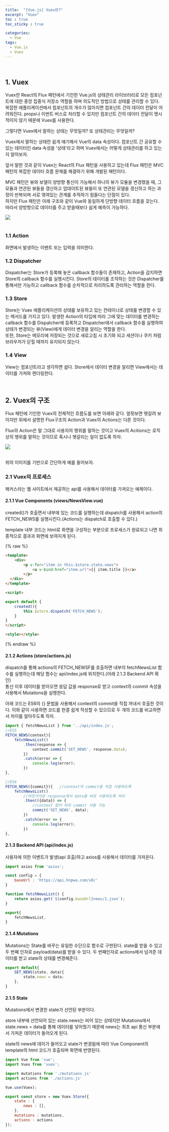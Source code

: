 ```yaml
---
title:  "[Vue.js] Vuex란?"
excerpt: "Vuex"
toc : true
toc_sticky : true

categories:
  - Vue
tags: 
  - Vue.js
  - Vuex
---
```



<br/>

## 1. Vuex

Vuex란 React의 Flux 패턴에서 기인한 Vue.js의 상태관리 라이브러리로 모든 컴포넌트에 대한 중앙 집중식 저장소 역할을 하며 의도적인 방법으로 상태를 관리할 수 있다.
복잡한 애플리케이션에서 컴포넌트의 개수가 많아지면 컴포넌트 간의 데이터 전달이 어려워진다. props나 이번트 버스로 처리할 수 있지만 컴포넌트 간의 데이터 전달이 명시적이지 않기 때문에 Vuex를 사용한다.

그렇다면 Vuex에서 말하는 상태는 무엇일까? 또 상태관리는 무엇일까? 

Vuex에서 말하는 상태란 쉽게 얘기해서 Vue의 data 속성이다. 컴포넌트 간 공유할 수 있는 데이터인 data 속성을 '상태'라고 하며 Vuex에서는 어떻게 상태관리를 하고 있는지 알아보자.

앞서 말한 것과 같이 Vuex는 React의 Flux 패턴을 사용하고 있는데 Flux 패턴은 MVC 패턴의 복잡한 데이터 흐름 문제를 해결하기 위해 개발된 패턴이다.

MVC 패턴은 뷰와 보델이 양방향 통신이 가능해서 하나의 뷰가 모듈을 변경했을 때, 그 모듈과 연관된 뷰들을 갱신하고 업데이트된 뷰들이 또 연관된 모델을 갱신하고 하는 과정이 반복되며 서로 엮여있는 관계를 추적하기 힘들다는 단점이 있다.<br/>
하지만 Flux 패턴은 아래 구조와 같이 Vue와 동일하게 단방향 데이터 흐름을 갖는다. 따라서 양방향으로 데이터를 주고 받을때보다 쉽게 예측이 가능하다.


<img src="/assets/images/flux.PNG"><br/><br/>


### 1.1 Action

화면에서 발생하는 이벤트 또는 입력을 의미한다.


### 1.2 Dispatcher

Dispatcher는 Store가 등록해 놓은 callback 함수들이 존재하고, Action을 감지하면 Store의 callback 함수를 실행시킨다.
Store의 데이터를 조작하는 것은 Dispatcher를 통해서만 가능하고 callback 함수를 순차적으로 처리하도록 관리하는 역할을 한다.


### 1.3 Store

Store는 Vuex 애플리케이션의 상태를 보유하고 있는 컨테이너로 상태를 변경할 수 있는 메서드를 가지고 있다. 
발생한 Action의 타입에 따라 그에 맞는 데이터를 변경하는 callback 함수를 Dispatcher에 등록하고 Dispatcher에서 callback 함수를 실행하여 상태가 변경되는 뷰(View)에게 데이터 변경을 알리는 역할을 한다.<br/>
또한, Store는 메모리에 저장되는 것으로 새로고침 시 초기화 되고 세션이나 쿠키 처럼 브라우저가 닫힐 때까지 유지되지 않는다.


### 1.4 View

View는 컴포넌트라고 생각하면 쉽다. Store에서 데이터 변경을 알리면 View에서는 데이터를 가져와 렌더링한다. 



<br/>


## 2. Vuex의 구조

Flux 패턴에 기인한 Vuex의 전체적인 흐름도를 보면 아래와 같다. 얼핏보면 헷갈려 보이지만 위에서 설명한 Flux구조의 Action과 Vuex의 Actions는 다른 것이다.

Flux의 Action은 말 그대로 사용자의 행위를 말하는 것이고 Vuex의 Acitions는 로직상의 행위를 말하는 것이므로 혹시나 헷갈리는 일이 없도록 하자.

<img src="/assets/images/vuex_structure.PNG"><br/><br/>

위의 이미지를 기반으로 간단하게 예를 들어보자.



### 2.1 Vuex의 프로세스

해커스라는 웹 사이트에서 제공하는 api를 사용해서 데이터를 가져오는 예제이다. 



#### 2.1.1 Vue Components (views/NewsView.vue)

created()가 호출면서 내부에 있는 코드를 실행하는데 dispatch를 사용해서 action의 FETCH_NEWS를 실행시킨다.(Actions는 dispatch로 호출할 수 있다.)

template 내부 코드는 html로 화면을 구성하는 부분으로 프로세스가 완료되고 나면 최종적으로 결과과 화면에 보여지게 된다.

{% raw %}
```html
<template>
	<div>
		<p v-for="item in this.$store.state.news">
			<a v-bind:href="item.url">{{ item.title }}</a>
		</p>
  </div>
</template>

<script>

export default {
	created(){
		this.$store.dispatch('FETCH_NEWS');
	}
}
</script>

<style></style>
```
{% endraw %}



#### 2.1.2 Actions (store/actions.js)

dispatch를 통해 actions의 FETCH_NEWSF를 호출하면 내부의 fetchNewsList 함수를 실행하는데 해당 함수는 api/index.js에 위치한다.(아래 2.1.3 Backend API 확인)<br/>
통신 이후 데이터를 받아오면 응답 값을 response로 받고 context의 commit 속성을 사용해서 Mutations을 실행한다.

아래 코드는 ES6의 {} 문법을 사용해서 context의 commit을 직접 꺼내서 호출한 것이다.
이와 같이 사용하면 코드를 한결 쉽게 작성할 수 있으므로 두 개의 코드를 비교하면서 차이를 알아두도록 하자.

```javascript
import { fetchNewsList } from '../api/index.js';
//ES5
FETCH_NEWS(context){
	fetchNewsList()
		.then(response => {
			context.commit('SET_NEWS', response.data);
		})
		.catch(error => {
			console.log(error);
		})
},

//ES6
FETCH_NEWS({commit}){	//context의 commit을 직접 사용하도록
	fetchNewsList()
		//마찬가지로 response에서 data를 바로 사용하도록 처리
		.then(({data}) => {
			//context 없이 바로 commit 사용 가능
			commit('SET_NEWS', data);
		})
		.catch(error => {
			console.log(error);
		})
},
```



#### 2.1.3 Backend API (api/index.js)

사용자에 의한 이벤트가 발생(api 호출)하고 axios를 사용해서 데이터를 가져온다.

```javascript
import axios from 'axios';

const config = {
    baseUrl : 'https://api.hnpwa.com/v0/'
}

function fetchNewsList() {
    return axios.get(`${config.baseUrl}news/1.json`);
}

export{
    fetchNewsList,
}
```



#### 2.1.4 Mutations

Mutations는 State를 바꾸는 유일한 수단으로 함수로 구현된다. state를 받을 수 있고 두 번째 인자로 payload(data)를 받을 수 있다.
두 번째인자로 actions에서 넘겨준 데이터를 받고 state의 상태를 변경해준다.

```javascript
export default{
    SET_NEWS(state, data){
        state.news = data;
    },
}
```



#### 2.1.5 State

Mutations에서 변경한 state가 선언된 부분이다. 

store 내부에 선언되어 있는 state.news는 비어 있는 상태지만 Mutations에서 state.news = data를 통해 데이터를 넣어줬기 때문에 news는 최초 api 통신
부분에서 가져온 데이터가 들어오게 된다.

state의 news에 데이가 들어오고 state가 변경됨에 따라 Vue Component의 template의 html 코드가 호출되며 화면에 반영된다.

```javascript
import Vue from 'vue';
import Vuex from 'vuex';

import mutations from './mutations.js'
import actions from './actions.js'

Vue.use(Vuex);

export const store = new Vuex.Store({
    state : {
        news : [],
    },
    mutations : mutations,
    actions : actions
});
```
